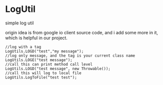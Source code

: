 # LogUtil
simple log util

origin idea is from google io client source code, and i add some more in it, which is helpful in our project.

```
//log with a tag
LogUtils.LOGD("test","my message");
//log only message, and the tag is your current class name
LogUtils.LOGE("test message");
//call this can print method call level
LogUtils.LOGD("test message", new Throwable());
//call this will log to local file
LogUtils.LogToFile("test test");
```
